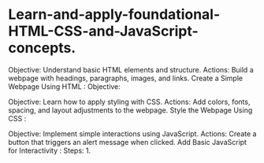 # Learn-and-apply-foundational-HTML-CSS-and-JavaScript-concepts.


Objective: Understand basic HTML elements and structure.
Actions: Build a webpage with headings, paragraphs, images, and links.
Create a Simple Webpage Using HTML :
Objective:

Objective: Learn how to apply styling with CSS.
Actions: Add colors, fonts, spacing, and layout adjustments to the webpage.
Style the Webpage Using CSS :

Objective: Implement simple interactions using JavaScript.
Actions: Create a button that triggers an alert message when clicked.
Add Basic JavaScript for Interactivity :
Steps:
1.

